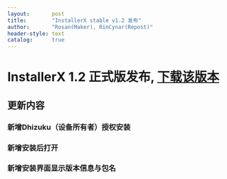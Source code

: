 ```yaml
---
layout:       post
title:        "InstallerX stable v1.2 发布"
author:       "Rosan(Maker), RinCynar(Repost)"
header-style: text
catalog:      true
---
```

# InstallerX 1.2 正式版发布, [下载该版本](/file/InstallerX-stable-v1.2.apk)
## 更新内容
### 新增Dhizuku（设备所有者）授权安装
### 新增安装后打开
### 新增安装界面显示版本信息与包名
